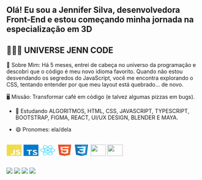 ## Olá! Eu sou a Jennifer Silva, desenvolvedora Front-End e estou começando minha jornada na especialização em 3D

## 👩🏼‍🚀 UNIVERSE JENN CODE 

🌟 Sobre Mim: Há 5 meses, entrei de cabeça no universo da programação e descobri que o código é meu novo idioma favorito. Quando não estou desvendando os segredos do JavaScript, você me encontra explorando o CSS, tentando entender por que meu layout está quebrado... de novo.

🖥️ Missão: Transformar café em código (e talvez algumas pizzas em bugs).

- 🌱 Estudando ALGORITMOS, HTML, CSS, JAVASCRIPT, TYPESCRIPT, BOOTSTRAP, FIGMA, REACT, UI/UX DESIGN, BLENDER E MAYA.
  
- 😄 Pronomes: ela/dela

<div style="display: inline_block"><br>
  <img align="center" alt="Jenn-Js" height="30" width="40" src="https://raw.githubusercontent.com/devicons/devicon/master/icons/javascript/javascript-plain.svg">
  <img align="center" alt="Jenn-Ts" height="30" width="40" src="https://raw.githubusercontent.com/devicons/devicon/master/icons/typescript/typescript-plain.svg">
  <img align="center" alt="Jenn-React" height="30" width="40" src="https://raw.githubusercontent.com/devicons/devicon/master/icons/react/react-original.svg">
  <img align="center" alt="Jenn-HTML" height="30" width="40" src="https://raw.githubusercontent.com/devicons/devicon/master/icons/html5/html5-original.svg">
  <img align="center" alt="Jenn-CSS" height="30" width="40" src="https://raw.githubusercontent.com/devicons/devicon/master/icons/css3/css3-original.svg">
  <img align="center" src="https://cdn.jsdelivr.net/gh/devicons/devicon@latest/icons/bootstrap/bootstrap-original.svg" height="30" width="40" />
  <img align="center" src="https://cdn.jsdelivr.net/gh/devicons/devicon@latest/icons/figma/figma-original.svg" height="30" width="40"/>    
</div>

## 

<div>
  <a href="https://instagram.com/jennifersiilvaa_" target="_blank"><img src="https://img.shields.io/badge/-Instagram-%23E4405F?style=for-the-badge&logo=instagram&logoColor=white" target="_blank"></a>
 <a href="https://discord./channels/@me" target="_blank"><img src="https://img.shields.io/badge/Discord-7289DA?style=for-the-badge&logo=discord&logoColor=white" target="_blank"></a> 
  <a href = "mailto:jsiilva.jennifer@gmail.com"><img src="https://img.shields.io/badge/Gmail-D14836?style=for-the-badge&logo=gmail&logoColor=white" target="_blank"></a>
  <a href="https://www.linkedin.com/in//in/jenniferjsilva/" target="_blank"><img src="https://img.shields.io/badge/-LinkedIn-%230077B5?style=for-the-badge&logo=linkedin&logoColor=white" target="_blank"></a> 
</div>


